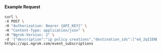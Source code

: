<!-- Code generated for API Clients. DO NOT EDIT. -->

#### Example Request

```bash
curl \
-X POST \
-H "Authorization: Bearer {API_KEY}" \
-H "Content-Type: application/json" \
-H "Ngrok-Version: 2" \
-d '{"description":"ip policy creations","destination_ids":["ed_2qIIEND8SmGhmODjsvQyo9P9LdB"],"metadata":"{\"environment\": \"staging\"}","sources":[{"type":"ip_policy_created.v0"}]}' \
https://api.ngrok.com/event_subscriptions
```

